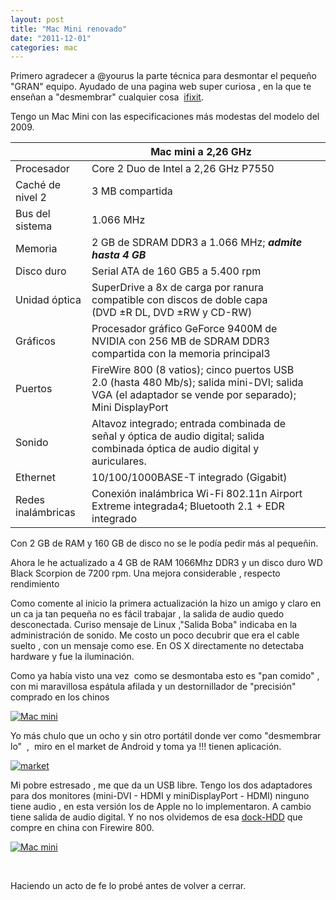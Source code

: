 ```yaml
---
layout: post
title: "Mac Mini renovado"
date: "2011-12-01"
categories: mac
---
```


Primero agradecer a @yourus la parte técnica para desmontar el pequeño "GRAN" equipo. Ayudado de una pagina web super curiosa , en la que te enseñan a "desmembrar" cualquier cosa  [ifixit](https://www.ifixit.com/ "iFixit").

Tengo un Mac Mini con las especificaciones más modestas del modelo del 2009.

|  | Mac mini a 2,26 GHz |  |
| --- | --- | --- |
| Procesador | Core 2 Duo de Intel a 2,26 GHz P7550 |  |
| Caché de nivel 2 | 3 MB compartida |
| Bus del sistema | 1.066 MHz |
| Memoria | 2 GB de SDRAM DDR3 a 1.066 MHz; _**admite hasta 4 GB**_ |  |
| Disco duro | Serial ATA de 160 GB5 a 5.400 rpm |  |
| Unidad óptica | SuperDrive a 8x de carga por ranura compatible con discos de doble capa (DVD ±R DL, DVD ±RW y CD-RW) |
| Gráficos | Procesador gráfico GeForce 9400M de NVIDIA con 256 MB de SDRAM DDR3 compartida con la memoria principal3 |
| Puertos | FireWire 800 (8 vatios); cinco puertos USB 2.0 (hasta 480 Mb/s); salida mini-DVI; salida VGA (el adaptador se vende por separado); Mini DisplayPort |
| Sonido | Altavoz integrado; entrada combinada de señal y óptica de audio digital; salida combinada óptica de audio digital y auriculares. |
| Ethernet | 10/100/1000BASE-T integrado (Gigabit) |
| Redes inalámbricas | Conexión inalámbrica Wi-Fi 802.11n Airport Extreme integrada4; Bluetooth 2.1 + EDR integrado |

Con 2 GB de RAM y 160 GB de disco no se le podía pedir más al pequeñin.

Ahora le he actualizado a 4 GB de RAM 1066Mhz DDR3 y un disco duro WD Black Scorpion de 7200 rpm. Una mejora considerable , respecto rendimiento

Como comente al inicio la primera actualización la hizo un amigo y claro en un ca ja tan pequeña no es fácil trabajar , la salida de audio quedo desconectada. Curiso mensaje de Linux ,"Salida Boba" indicaba en la administración de sonido. Me costo un poco decubrir que era el cable  suelto , con un mensaje como ese. En OS X directamente no detectaba hardware y fue la iluminación.

Como ya había visto una vez  como se desmontaba esto es "pan comido" , con mi maravillosa espátula afilada y un destornillador de "precisión"  comprado en los chinos

[![Mac mini](images/6435856511_6f641fc274_z.jpg)](https://www.flickr.com/photos/12949201@N08/6435856511/ "Mac mini por sicotico, en Flickr")

Yo más chulo que un ocho y sin otro portátil donde ver como "desmembrar lo"  ,  miro en el market de Android y toma ya !!! tienen aplicación.

[![](images/market.png "market")](https://market.android.com/details?id=air.com.aiflex.mobile.ifixit&feature=search_result#?t=W251bGwsMSwxLDEsImFpci5jb20uYWlmbGV4Lm1vYmlsZS5pZml4aXQiXQ..)

Mi pobre estresado , me que da un USB libre. Tengo los dos adaptadores para dos monitores (mini-DVI - HDMI y miniDisplayPort - HDMI) ninguno tiene audio , en esta versión los de Apple no lo implementaron. A cambio tiene salida de audio digital. Y no nos olvidemos de esa [dock-HDD](https://luispuente.net/2011/07/docking-con-firewire-800/ "Docking con Firewire 800") que compre en china con Firewire 800.

[![Mac mini](images/6435856749_e58d3c0eff_z.jpg)](https://www.flickr.com/photos/12949201@N08/6435856749/ "Mac mini por sicotico, en Flickr")

 

Haciendo un acto de fe lo probé antes de volver a cerrar.
